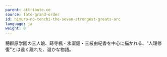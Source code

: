 ```yaml
---
parent: attribute.ce
source: fate-grand-order
id: himuro-no-tenchi-the-seven-strongest-greats-arc
language: ja
weight: 0
---
```


穂群原学園の三人娘、蒔寺楓・氷室鐘・三枝由紀香を中心に描かれる、“人理修復”とは遠く離れた、温かな物語。
